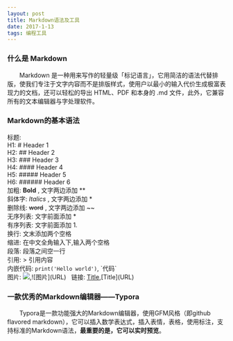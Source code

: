 ```yaml
---
layout: post
title: Markdown语法及工具
date: 2017-1-13
tags: 编程工具
---
```


### 什么是 Markdown

　　Markdown 是一种用来写作的轻量级「标记语言」，它用简洁的语法代替排版，使我们专注于文字内容而不是排版样式，使用户以最小的输入代价生成极富表现力的文档，还可以轻松的导出 HTML、PDF 和本身的 .md 文件，此外，它兼容所有的文本编辑器与字处理软件。
  
### Markdown的基本语法

标题:  
H1: # Header 1  
H2: ## Header 2  
H3: ### Header 3  
H4: #### Header 4  
H5: ##### Header 5  
H6: ###### Header 6  
加粗: **Bold** , 文字两边添加 **  
斜体字: *Italics* , 文字两边添加 *  
删除线: ~~word~~ , 文字两边添加 ~~  
无序列表: 文字前面添加 *  
有序列表: 文字前面添加 1.  
换行: 文末添加两个空格  
缩进: 在中文全角输入下,输入两个空格  
段落: 段落之间空一行  
引用: > 引用内容  
内嵌代码: `print('Hello world')`, \`代码\`  
图片: ![](http://www.baidu.com/img/bdlogo.gif),\!\[图片\]\(URL\)  
链接: [Title](URL),\[Title\]\(URL\)  

### 一款优秀的Markdown编辑器——Typora

　　Typora是一款功能强大的Markdown编辑器，使用GFM风格（即github flavored markdown），它可以插入数学表达式，插入表情，表格，使用标注，支持标准的Markdown语法，**最重要的是，它可以实时预览**。
